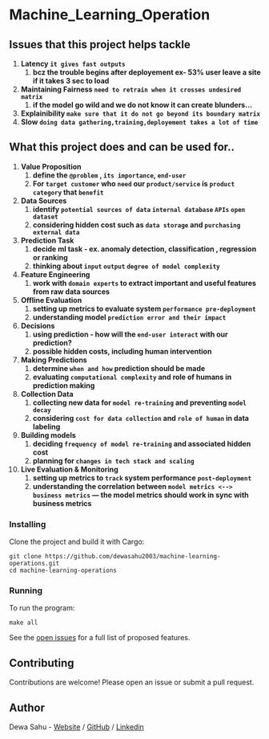# Machine_Learning_Operation 

## Issues that this project helps tackle

1. **Latency `it gives fast outputs`**   
    1. **bcz the trouble begins after deployement ex- 53% user leave a site if it takes 3 sec to load**
2. **Maintaining Fairness  `need to retrain when it crosses undesired matrix`** 
    1. **if the model go wild and we do not know it can create blunders…**
3. **Explainibility `make sure that it do not go beyond its boundary matrix`**
4. **Slow `doing data gathering,training,deployement takes a lot of time`**

## What this project does and can be used for..
1. **Value Proposition**
    1. **define the `@problem` , `its importance`, `end-user`**
    2. **For `target customer` who `need` our `product/service` is `product category` that `benefit`**
2. **Data Sources**
    1. **identify `potential sources of data` `internal database` `APIs` `open dataset`**
    2. **considering hidden cost such as `data storage` and `purchasing external data`**
3.  **Prediction Task**
    1. **decide ml task - ex. anomaly detection, classification , regression or ranking**
    2. **thinking about `input` `output` `degree of model complexity`**
4. **Feature Engineering**
    1. **work with `domain experts` to extract important and useful features from raw data sources**
5. **Offline Evaluation**
    1. **setting up metrics to evaluate system `performance pre-deployment`**
    2. **understanding model `prediction error and their impact`**
6. **Decisions**
    1. **using prediction - how will the `end-user interact` with our prediction?** 
    2. **possible hidden costs, including human intervention**
7. **Making Predictions**
    1. **determine `when and how` prediction should be made**
    2. **evaluating `computational complexity` and role of humans in prediction making**
8. **Collection Data**
    1. **collecting new data for `model re-training` and preventing `model decay`**
    2. **considering `cost for data collection` and `role of human` in data labeling**
9. **Building models**
    1. **deciding `frequency of model re-training` and associated hidden cost**
    2. **planning for `changes in tech stack and scaling`**
10. **Live Evaluation & Monitoring**
    1. **setting up metrics to `track` system performance `post-deployment`**
    2. **understanding the correlation between `model metrics <--> business metrics` — the model metrics should work in sync with business metrics**


### Installing

Clone the project and build it with Cargo:

```
git clone https://github.com/dewasahu2003/machine-learning-operations.git
cd machine-learning-operations
```

### Running

To run the program:

```
make all
```



See the [open issues](https://github.com/username/rust-project/issues) for a full list of proposed features.

## Contributing

Contributions are welcome! Please open an issue or submit a pull request.

## Author

Dewa Sahu - [Website](https://portfolio-beryl-seven-13.vercel.app/) / [GitHub](https://github.com/dewasahu2003) / [Linkedin](https://www.linkedin.com/in/dewa-sahu-4786b6228/)

